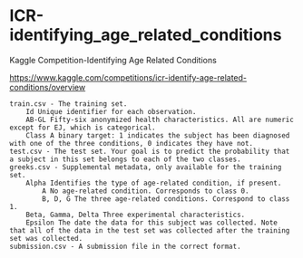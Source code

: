 # ICR-identifying_age_related_conditions
Kaggle Competition-Identifying Age Related Conditions

https://www.kaggle.com/competitions/icr-identify-age-related-conditions/overview

    train.csv - The training set.
        Id Unique identifier for each observation.
        AB-GL Fifty-six anonymized health characteristics. All are numeric except for EJ, which is categorical.
        Class A binary target: 1 indicates the subject has been diagnosed with one of the three conditions, 0 indicates they have not.
    test.csv - The test set. Your goal is to predict the probability that a subject in this set belongs to each of the two classes.
    greeks.csv - Supplemental metadata, only available for the training set.
        Alpha Identifies the type of age-related condition, if present.
            A No age-related condition. Corresponds to class 0.
            B, D, G The three age-related conditions. Correspond to class 1.
        Beta, Gamma, Delta Three experimental characteristics.
        Epsilon The date the data for this subject was collected. Note that all of the data in the test set was collected after the training set was collected.
    submission.csv - A submission file in the correct format.

